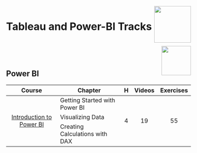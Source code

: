 <img align="right" width="100" src="https://github.com/cs-MohamedAyman/eLearning-Platforms/blob/master/DataCamp-Tracks/org-logos/datacamp.jpg">

# Tableau and Power-BI Tracks

<br>
<img align="right" width="80" src="https://github.com/cs-MohamedAyman/eLearning-Platforms/blob/master/DataCamp-Tracks/org-logos/power-bi.jpg">
<br><br>

## Power BI

<table>
    <thead>
        <tr>
            <th width="40%">Course</th>
            <th width="60%">Chapter</th>
            <th>H</th>
            <th>Videos</th>
            <th>Exercises</th>
        </tr>
    </thead>
    <tbody>
            <tr>
                <td rowspan=3 align="center">
<a href="https://learn.datacamp.com/courses/introduction-to-power-bi">Introduction to Power BI</a><br>
                <td align="left">Getting Started with Power BI</td>
                <td rowspan=3 align="center">4</td>
                <td rowspan=3 align="center">19</td>
                <td rowspan=3 align="center">55</td>
                </td>
            </tr>
            <tr>
                <td align="left">Visualizing Data</td>
            </tr>
            <tr>
                <td align="left">Creating Calculations with DAX</td>
            </tr>
    </tbody>
</table>
